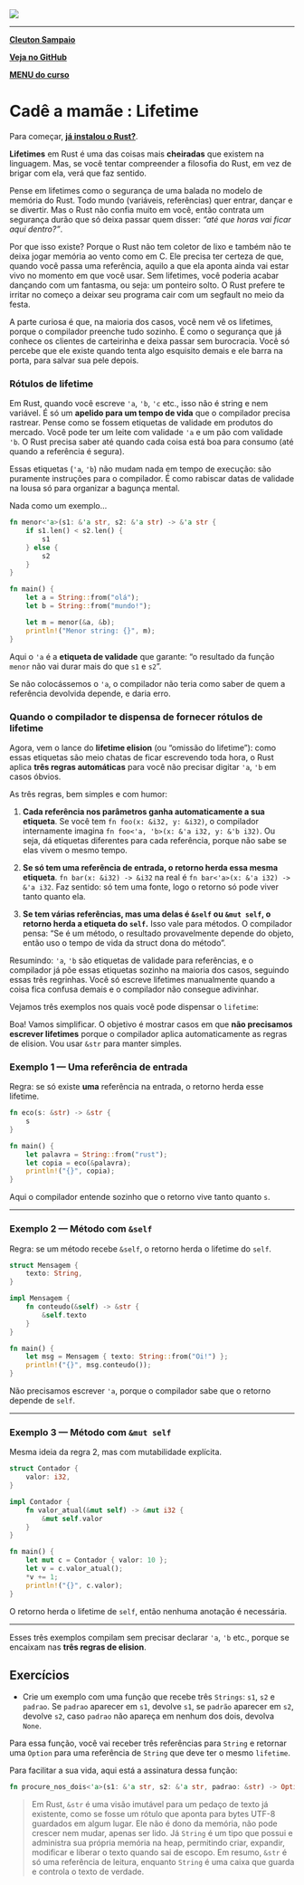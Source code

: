 <img src="../../logo.png" heigth=300>

---

[**Cleuton Sampaio**](https://linkedin.com/in/cleutonsampaio)

[**Veja no GitHub**](https://https://github.com/cleuton/rustingcrab/tree/main/rustkindergarten)

[**MENU do curso**](../../README.md)

# Cadê a mamãe : Lifetime

Para começar, [**já instalou o Rust?**](https://www.mycompiler.io/pt/new/rust).

**Lifetimes** em Rust é uma das coisas mais **cheiradas** que existem na linguagem. Mas, se você tentar compreender a filosofia do Rust, em vez de brigar com ela, verá que faz sentido. 

Pense em lifetimes como o segurança de uma balada no modelo de memória do Rust. Todo mundo (variáveis, referências) quer entrar, dançar e se divertir. Mas o Rust não confia muito em você, então contrata um segurança durão que só deixa passar quem disser: *“até que horas vai ficar aqui dentro?”*.

Por que isso existe? Porque o Rust não tem coletor de lixo e também não te deixa jogar memória ao vento como em C. Ele precisa ter certeza de que, quando você passa uma referência, aquilo a que ela aponta ainda vai estar vivo no momento em que você usar. Sem lifetimes, você poderia acabar dançando com um fantasma, ou seja: um ponteiro solto. O Rust prefere te irritar no começo a deixar seu programa cair com um segfault no meio da festa.

A parte curiosa é que, na maioria dos casos, você nem vê os lifetimes, porque o compilador preenche tudo sozinho. É como o segurança que já conhece os clientes de carteirinha e deixa passar sem burocracia. Você só percebe que ele existe quando tenta algo esquisito demais e ele barra na porta, para salvar sua pele depois.

### Rótulos de lifetime

Em Rust, quando você escreve `'a`, `'b`, `'c` etc., isso não é string e nem variável. É só um **apelido para um tempo de vida** que o compilador precisa rastrear. Pense como se fossem etiquetas de validade em produtos do mercado. Você pode ter um leite com validade `'a` e um pão com validade `'b`. O Rust precisa saber até quando cada coisa está boa para consumo (até quando a referência é segura).

Essas etiquetas (`'a`, `'b`) não mudam nada em tempo de execução: são puramente instruções para o compilador. É como rabiscar datas de validade na lousa só para organizar a bagunça mental.

Nada como um exemplo...

```rust
fn menor<'a>(s1: &'a str, s2: &'a str) -> &'a str {
    if s1.len() < s2.len() {
        s1
    } else {
        s2
    }
}

fn main() {
    let a = String::from("olá");
    let b = String::from("mundo!");

    let m = menor(&a, &b);
    println!("Menor string: {}", m);
}
```

Aqui o `'a` é a **etiqueta de validade** que garante: “o resultado da função `menor` não vai durar mais do que `s1` e `s2`”.

Se não colocássemos o `'a`, o compilador não teria como saber de quem a referência devolvida depende, e daria erro.

### Quando o compilador te dispensa de fornecer rótulos de lifetime

Agora, vem o lance do **lifetime elision** (ou “omissão do lifetime”): como essas etiquetas são meio chatas de ficar escrevendo toda hora, o Rust aplica **três regras automáticas** para você não precisar digitar `'a`, `'b` em casos óbvios.

As três regras, bem simples e com humor:

1. **Cada referência nos parâmetros ganha automaticamente a sua etiqueta**.
   Se você tem `fn foo(x: &i32, y: &i32)`, o compilador internamente imagina `fn foo<'a, 'b>(x: &'a i32, y: &'b i32)`. Ou seja, dá etiquetas diferentes para cada referência, porque não sabe se elas vivem o mesmo tempo.

2. **Se só tem uma referência de entrada, o retorno herda essa mesma etiqueta**.
   `fn bar(x: &i32) -> &i32` na real é `fn bar<'a>(x: &'a i32) -> &'a i32`. Faz sentido: só tem uma fonte, logo o retorno só pode viver tanto quanto ela.

3. **Se tem várias referências, mas uma delas é `&self` ou `&mut self`, o retorno herda a etiqueta do `self`.**
   Isso vale para métodos. O compilador pensa: “Se é um método, o resultado provavelmente depende do objeto, então uso o tempo de vida da struct dona do método”.

Resumindo: `'a`, `'b` são etiquetas de validade para referências, e o compilador já põe essas etiquetas sozinho na maioria dos casos, seguindo essas três regrinhas. Você só escreve lifetimes manualmente quando a coisa fica confusa demais e o compilador não consegue adivinhar.

Vejamos três exemplos nos quais você pode dispensar o `lifetime`: 

Boa! Vamos simplificar. O objetivo é mostrar casos em que **não precisamos escrever lifetimes** porque o compilador aplica automaticamente as regras de elision. Vou usar `&str` para manter simples.

### Exemplo 1 — Uma referência de entrada

Regra: se só existe **uma** referência na entrada, o retorno herda esse lifetime.

```rust
fn eco(s: &str) -> &str {
    s
}

fn main() {
    let palavra = String::from("rust");
    let copia = eco(&palavra);
    println!("{}", copia);
}
```

Aqui o compilador entende sozinho que o retorno vive tanto quanto `s`.

---

### Exemplo 2 — Método com `&self`

Regra: se um método recebe `&self`, o retorno herda o lifetime do `self`.

```rust
struct Mensagem {
    texto: String,
}

impl Mensagem {
    fn conteudo(&self) -> &str {
        &self.texto
    }
}

fn main() {
    let msg = Mensagem { texto: String::from("Oi!") };
    println!("{}", msg.conteudo());
}
```

Não precisamos escrever `'a`, porque o compilador sabe que o retorno depende de `self`.

---

### Exemplo 3 — Método com `&mut self`

Mesma ideia da regra 2, mas com mutabilidade explícita.

```rust
struct Contador {
    valor: i32,
}

impl Contador {
    fn valor_atual(&mut self) -> &mut i32 {
        &mut self.valor
    }
}

fn main() {
    let mut c = Contador { valor: 10 };
    let v = c.valor_atual();
    *v += 1;
    println!("{}", c.valor);
}
```

O retorno herda o lifetime de `self`, então nenhuma anotação é necessária.

---

Esses três exemplos compilam sem precisar declarar `'a`, `'b` etc., porque se encaixam nas **três regras de elision**.

## Exercícios

- Crie um exemplo com uma função que recebe três `Strings`: `s1`, `s2` e `padrao`. Se `padrao` aparecer em `s1`, devolve `s1`, se `padrão` aparecer em `s2`, devolve `s2`, caso `padrao` não apareça em nenhum dos dois, devolva `None`. 

Para essa função, você vai receber três referências para `String` e retornar uma `Option` para uma referência de `String` que deve ter o mesmo `lifetime`.

Para facilitar a sua vida, aqui está a assinatura dessa função: 

```rust
fn procure_nos_dois<'a>(s1: &'a str, s2: &'a str, padrao: &str) -> Option<&'a str> {}
```

> Em Rust, `&str` é uma visão imutável para um pedaço de texto já existente, como se fosse um rótulo que aponta para bytes UTF-8 guardados em algum lugar. Ele não é dono da memória, não pode crescer nem mudar, apenas ser lido. Já `String` é um tipo que possui e administra sua própria memória na heap, permitindo criar, expandir, modificar e liberar o texto quando sai de escopo. Em resumo, `&str` é só uma referência de leitura, enquanto `String` é uma caixa que guarda e controla o texto de verdade.
